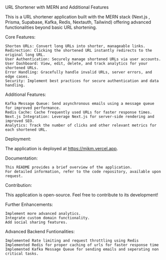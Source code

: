 URL Shortener with MERN and Additional Features

This is a URL shortener application built with the MERN stack (Next.js , Prisma, Supabase, Kafka, Redis, Nextauth, Tailwind) offering advanced functionalities beyond basic URL shortening.

Core Features:

    Shorten URLs: Convert long URLs into shorter, manageable links.
    Redirection: Clicking the shortened URL instantly redirects to the original long URL.
    User Authentication: Securely manage shortened URLs via user accounts.
    User Dashboard: View, edit, delete, and track analytics for your shortened URLs.
    Error Handling: Gracefully handle invalid URLs, server errors, and edge cases.
    Security: Implement best practices for secure authentication and data handling.

Additional Features:

    Kafka Message Queue: Send asynchronous emails using a message queue for improved performance.
    Redis Cache: Cache frequently used URLs for faster response times.
    Next.js Integration: Leverage Next.js for server-side rendering and improved SEO.
    Analytics: Track the number of clicks and other relevant metrics for each shortened URL.

Deployment:

The application is deployed at https://mjkm.vercel.app.

Documentation:

    This README provides a brief overview of the application.
    For detailed information, refer to the code repository, available upon request.

Contribution:

This application is open-source. Feel free to contribute to its development!

Further Enhancements:

    Implement more advanced analytics.
    Integrate custom domain functionality.
    Add social sharing features.

Advanced Backend Funtionalities:

    Implemented Rate limiting and request throttling using Redis
    Implemented Redis for proper caching of urls for faster response time
    Implemented Kafka Message Queue for sending emails and seperating non critical tasks.
